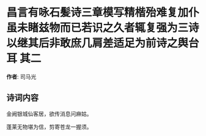 # 昌言有咏石髪诗三章模写精楷殆难复加仆虽未睹兹物而已若识之久者辄复强为三诗以继其后非敢庶几肩差适足为前诗之舆台耳  其二

**作者**: 司马光

## 诗词内容

金阙银城仙客居，欲传消息问麻姑。

蓬莱无物堪为信，剪寄苍龙一握须。

